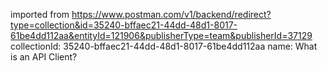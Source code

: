 imported from https://www.postman.com/v1/backend/redirect?type=collection&id=35240-bffaec21-44dd-48d1-8017-61be4dd112aa&entityId=121906&publisherType=team&publisherId=37129
collectionId: 35240-bffaec21-44dd-48d1-8017-61be4dd112aa
name: What is an API Client?